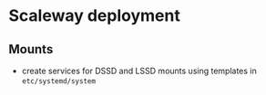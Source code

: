 # Scaleway deployment

## Mounts

* create services for DSSD and LSSD mounts using templates in `etc/systemd/system`
